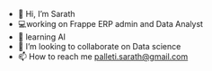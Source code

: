 - 👋 Hi, I’m Sarath
- 💻working on Frappe ERP admin and  Data Analyst
- 🌱 learning AI
- 💞️ I’m looking to collaborate on Data science
- 📫 How to reach me palleti.sarath@gmail.com

<!---
sarath9949/sarath9949 is a ✨ special ✨ repository because its `README.md` (this file) appears on your GitHub profile.
You can click the Preview link to take a look at your changes.
--->

